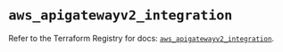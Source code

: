 # `aws_apigatewayv2_integration`

Refer to the Terraform Registry for docs: [`aws_apigatewayv2_integration`](https://registry.terraform.io/providers/hashicorp/aws/6.13.0/docs/resources/apigatewayv2_integration).
